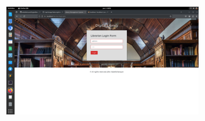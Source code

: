 ![Screenshot](https://github.com/abdellahsued/Digitallibrary/blob/f7ed89f63909e3de6fd3683e758a5b820af6f904/Screenshot%20from%202025-06-02%2006-54-12.png)
